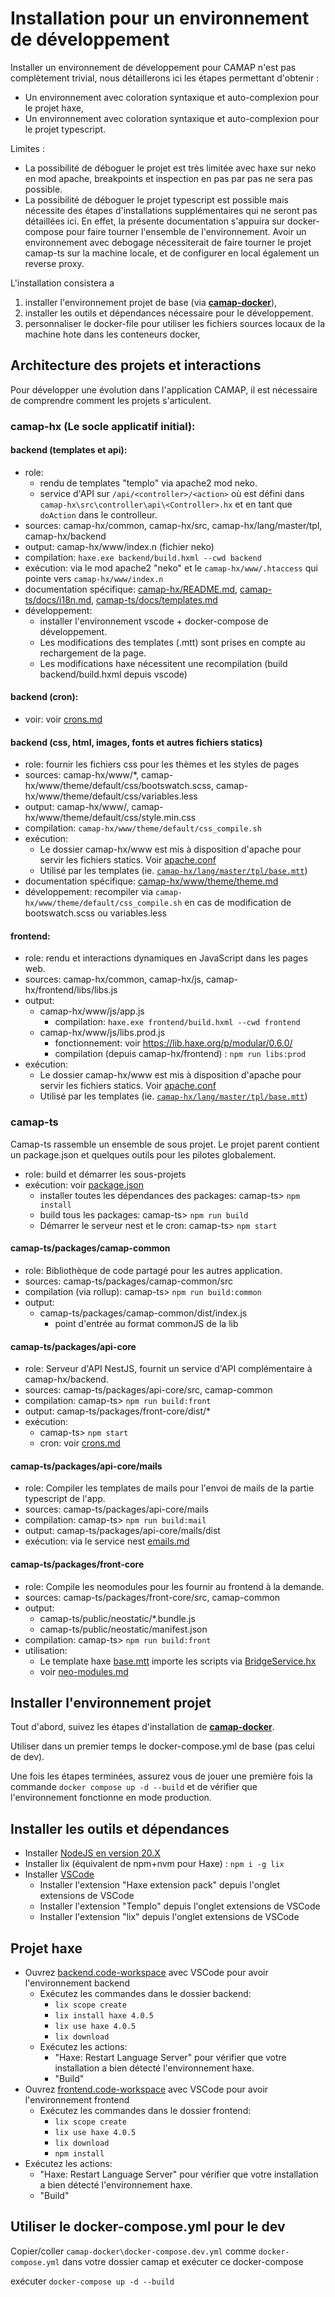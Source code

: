 # Installation pour un environnement de développement

Installer un environnement de développement pour CAMAP n'est pas complètement trivial,
nous détaillerons ici les étapes permettant d'obtenir :
- Un environnement avec coloration syntaxique et auto-complexion pour le projet haxe,
- Un environnement avec coloration syntaxique et auto-complexion pour le projet typescript.

Limites :
- La possibilité de déboguer le projet est très limitée avec haxe sur neko en mod apache,
  breakpoints et inspection en pas par pas ne sera pas possible.
- La possibilité de déboguer le projet typescript est possible mais nécessite des étapes d'installations supplémentaires qui ne seront pas détaillées ici. En effet, la présente documentation s'appuira sur docker-compose pour faire tourner l'ensemble de l'environnement. Avoir un environnement avec debogage nécessiterait de faire tourner le projet camap-ts sur la machine locale, et de configurer en local également un reverse proxy.

L'installation consistera a
1. installer l'environnement projet de base (via [**camap-docker**](https://github.com/CAMAP-APP/camap-docker)),
2. installer les outils et dépendances nécessaire pour le développement.
3. personnaliser le docker-file pour utiliser les fichiers sources locaux de la machine hote dans les conteneurs docker,

## Architecture des projets et interactions

Pour développer une évolution dans l'application CAMAP, il est nécessaire de comprendre comment les projets s'articulent.

### camap-hx (Le socle applicatif initial):

#### backend (templates et api):
- role: 
  - rendu de templates "templo" via apache2 mod neko.
  - service d'API sur `/api/<controller>/<action>` où <controller> est défini dans `camap-hx\src\controller\api\<Controller>.hx` et <action> en tant que `doAction` dans le controlleur.
- sources: camap-hx/common, camap-hx/src, camap-hx/lang/master/tpl, camap-hx/backend
- output: camap-hx/www/index.n (fichier neko)
- compilation: `haxe.exe backend/build.hxml --cwd backend`
- exécution: via le mod apache2 "neko" et le `camap-hx/www/.htaccess` qui pointe vers `camap-hx/www/index.n`
- documentation spécifique: [camap-hx/README.md](../../camap-hx/README.md), [camap-ts/docs/i18n.md](./i18n.md), [camap-ts/docs/templates.md](./templates.md)
- développement: 
  - installer l'environnement vscode + docker-compose de développement.
  - Les modifications des templates (.mtt) sont prises en compte au rechargement de la page.
  - Les modifications haxe nécessitent une recompilation (build backend/build.hxml depuis vscode)

#### backend (cron):
- voir: voir [crons.md](crons.md)

#### backend (css, html, images, fonts et autres fichiers statics)
- role: fournir les fichiers css pour les thèmes et les styles de pages
- sources: camap-hx/www/*, camap-hx/www/theme/default/css/bootswatch.scss, camap-hx/www/theme/default/css/variables.less
- output: camap-hx/www/, camap-hx/www/theme/default/css/style.min.css
- compilation: `camap-hx/www/theme/default/css_compile.sh`
- exécution: 
  - Le dossier camap-hx/www est mis à disposition d'apache pour servir les fichiers statics. Voir [apache.conf](../../camap-hx/apache.conf)
  - Utilisé par les templates (ie. [`camap-hx/lang/master/tpl/base.mtt`](../../camap-hx/lang/master/tpl/base.mtt))
- documentation spécifique: [camap-hx/www/theme/theme.md](../../camap-hx/www/theme/theme.md)
- développement: recompiler via `camap-hx/www/theme/default/css_compile.sh` en cas de modification de bootswatch.scss ou variables.less

#### frontend:
- role: rendu et interactions dynamiques en JavaScript dans les pages web.
- sources: camap-hx/common, camap-hx/js, camap-hx/frontend/libs/libs.js
- output: 
  - camap-hx/www/js/app.js
    - compilation:  `haxe.exe frontend/build.hxml --cwd frontend` 
  - camap-hx/www/js/libs.prod.js
    - fonctionnement: voir https://lib.haxe.org/p/modular/0.6.0/
    - compilation (depuis camap-hx/frontend) : `npm run libs:prod`
- exécution: 
  - Le dossier camap-hx/www est mis à disposition d'apache pour servir les fichiers statics. Voir [apache.conf](../../camap-hx/apache.conf)
  - Utilisé par les templates (ie. [`camap-hx/lang/master/tpl/base.mtt`](../../camap-hx/lang/master/tpl/base.mtt))

### camap-ts

Camap-ts rassemble un ensemble de sous projet. Le projet parent contient un package.json et quelques outils pour les pilotes globalement.

- role: build et démarrer les sous-projets
- exécution: voir [package.json](..%2Fpackage.json)
  - installer toutes les dépendances des packages: camap-ts> `npm install`
  - build tous les packages: camap-ts> `npm run build`
  - Démarrer le serveur nest et le cron: camap-ts> `npm start`

#### camap-ts/packages/camap-common

- role: Bibliothèque de code partagé pour les autres application.
- sources: camap-ts/packages/camap-common/src
- compilation (via rollup):  camap-ts> `npm run build:common`
- output:
  - camap-ts/packages/camap-common/dist/index.js
    - point d'entrée au format commonJS de la lib

#### camap-ts/packages/api-core

- role: Serveur d'API NestJS, fournit un service d'API complémentaire à camap-hx/backend.
- sources: camap-ts/packages/api-core/src, camap-common
- compilation: camap-ts> `npm run build:front`
- output: camap-ts/packages/front-core/dist/*
- exécution:
  - camap-ts> `npm start`
  - cron: voir [crons.md](crons.md)

#### camap-ts/packages/api-core/mails

- role: Compiler les templates de mails pour l'envoi de mails de la partie typescript de l'app.
- sources: camap-ts/packages/api-core/mails
- compilation: camap-ts> `npm run build:mail`
- output: camap-ts/packages/api-core/mails/dist
- exécution: via le service nest [emails.md](emails.md)

#### camap-ts/packages/front-core

- role: Compile les neomodules pour les fournir au frontend à la demande.
- sources: camap-ts/packages/front-core/src, camap-common
- output: 
  - camap-ts/public/neostatic/*.bundle.js
  - camap-ts/public/neostatic/manifest.json
- compilation: camap-ts> `npm run build:front`
- utilisation: 
  - Le template haxe [base.mtt](..%2F..%2Fcamap-hx%2Flang%2Fmaster%2Ftpl%2Fbase.mtt) importe les scripts via [BridgeService.hx](..%2F..%2Fcamap-hx%2Fsrc%2Fservice%2FBridgeService.hx)
  - voir [neo-modules.md](neo-modules.md)

## Installer l'environnement projet

Tout d'abord, suivez les étapes d'installation de [**camap-docker**](https://github.com/CAMAP-APP/camap-docker).

Utiliser dans un premier temps le docker-compose.yml de base (pas celui de dev).

Une fois les étapes terminées, assurez vous de jouer une première fois la commande `docker compose up -d --build` et de vérifier que l'environnement fonctionne en mode production.

## Installer les outils et dépendances

- Installer [NodeJS en version 20.X](https://nodejs.org/)
- Installer lix (équivalent de npm+nvm pour Haxe) : `npm i -g lix`
- Installer [VSCode](https://code.visualstudio.com/)
  - Installer l'extension "Haxe extension pack" depuis l'onglet extensions de VSCode
  - Installer l'extension "Templo" depuis l'onglet extensions de VSCode
  - Installer l'extension "lix" depuis l'onglet extensions de VSCode

## Projet haxe

- Ouvrez [backend.code-workspace](../../camap-hx/backend/backend.code-workspace) avec VSCode pour avoir l'environnement backend
  - Exécutez les commandes dans le dossier backend:
    - `lix scope create`
    - `lix install haxe 4.0.5`
    - `lix use haxe 4.0.5`
    - `lix download`
  - Exécutez les actions:
    - "Haxe: Restart Language Server" pour vérifier que votre installation a bien détecté l'environnement haxe.
    - "Build"
- Ouvrez [frontend.code-workspace](../../camap-hx/frontend/frontend.code-workspace) avec VSCode pour avoir l'environnement frontend
  - Exécutez les commandes dans le dossier frontend:
    - `lix scope create`
    - `lix use haxe 4.0.5`
    - `lix download`
    - `npm install`
- Exécutez les actions:
  - "Haxe: Restart Language Server" pour vérifier que votre installation a bien détecté l'environnement haxe.
  - "Build"

## Utiliser le docker-compose.yml pour le dev

Copier/coller `camap-docker\docker-compose.dev.yml` comme `docker-compose.yml` dans votre dossier camap et exécuter ce docker-compose

exécuter ```docker-compose up -d --build```


